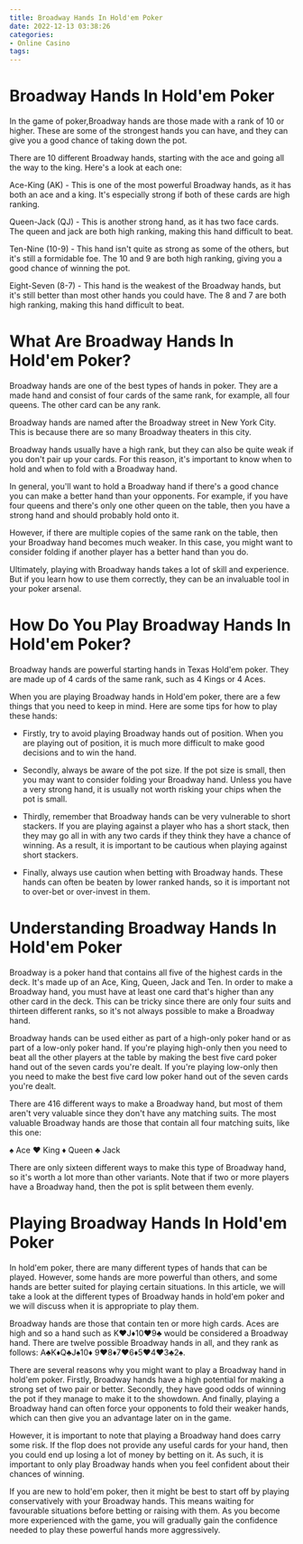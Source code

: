 ```yaml
---
title: Broadway Hands In Hold'em Poker
date: 2022-12-13 03:38:26
categories:
- Online Casino
tags:
---
```



#  Broadway Hands In Hold'em Poker

In the game of poker,Broadway hands are those made with a rank of 10 or higher. These are some of the strongest hands you can have, and they can give you a good chance of taking down the pot.

There are 10 different Broadway hands, starting with the ace and going all the way to the king. Here's a look at each one:

Ace-King (AK) - This is one of the most powerful Broadway hands, as it has both an ace and a king. It's especially strong if both of these cards are high ranking.

Queen-Jack (QJ) - This is another strong hand, as it has two face cards. The queen and jack are both high ranking, making this hand difficult to beat.

Ten-Nine (10-9) - This hand isn't quite as strong as some of the others, but it's still a formidable foe. The 10 and 9 are both high ranking, giving you a good chance of winning the pot.

Eight-Seven (8-7) - This hand is the weakest of the Broadway hands, but it's still better than most other hands you could have. The 8 and 7 are both high ranking, making this hand difficult to beat.

#  What Are Broadway Hands In Hold'em Poker?

Broadway hands are one of the best types of hands in poker. They are a made hand and consist of four cards of the same rank, for example, all four queens. The other card can be any rank.

Broadway hands are named after the Broadway street in New York City. This is because there are so many Broadway theaters in this city.

Broadway hands usually have a high rank, but they can also be quite weak if you don't pair up your cards. For this reason, it's important to know when to hold and when to fold with a Broadway hand.

In general, you'll want to hold a Broadway hand if there's a good chance you can make a better hand than your opponents. For example, if you have four queens and there's only one other queen on the table, then you have a strong hand and should probably hold onto it.

However, if there are multiple copies of the same rank on the table, then your Broadway hand becomes much weaker. In this case, you might want to consider folding if another player has a better hand than you do.

Ultimately, playing with Broadway hands takes a lot of skill and experience. But if you learn how to use them correctly, they can be an invaluable tool in your poker arsenal.

#  How Do You Play Broadway Hands In Hold'em Poker?

Broadway hands are powerful starting hands in Texas Hold'em poker. They are made up of 4 cards of the same rank, such as 4 Kings or 4 Aces.

When you are playing Broadway hands in Hold'em poker, there are a few things that you need to keep in mind. Here are some tips for how to play these hands:

- Firstly, try to avoid playing Broadway hands out of position. When you are playing out of position, it is much more difficult to make good decisions and to win the hand.

- Secondly, always be aware of the pot size. If the pot size is small, then you may want to consider folding your Broadway hand. Unless you have a very strong hand, it is usually not worth risking your chips when the pot is small.

- Thirdly, remember that Broadway hands can be very vulnerable to short stackers. If you are playing against a player who has a short stack, then they may go all in with any two cards if they think they have a chance of winning. As a result, it is important to be cautious when playing against short stackers.

- Finally, always use caution when betting with Broadway hands. These hands can often be beaten by lower ranked hands, so it is important not to over-bet or over-invest in them.

#  Understanding Broadway Hands In Hold'em Poker

Broadway is a poker hand that contains all five of the highest cards in the deck. It's made up of an Ace, King, Queen, Jack and Ten. In order to make a Broadway hand, you must have at least one card that's higher than any other card in the deck. This can be tricky since there are only four suits and thirteen different ranks, so it's not always possible to make a Broadway hand.

Broadway hands can be used either as part of a high-only poker hand or as part of a low-only poker hand. If you're playing high-only then you need to beat all the other players at the table by making the best five card poker hand out of the seven cards you're dealt. If you're playing low-only then you need to make the best five card low poker hand out of the seven cards you're dealt.

There are 416 different ways to make a Broadway hand, but most of them aren't very valuable since they don't have any matching suits. The most valuable Broadway hands are those that contain all four matching suits, like this one:

♠ Ace ♥ King ♦ Queen ♣ Jack

There are only sixteen different ways to make this type of Broadway hand, so it's worth a lot more than other variants. Note that if two or more players have a Broadway hand, then the pot is split between them evenly.

#  Playing Broadway Hands In Hold'em Poker

In hold'em poker, there are many different types of hands that can be played. However, some hands are more powerful than others, and some hands are better suited for playing certain situations. In this article, we will take a look at the different types of Broadway hands in hold'em poker and we will discuss when it is appropriate to play them.

Broadway hands are those that contain ten or more high cards. Aces are high and so a hand such as K♥J♦10♥9♣ would be considered a Broadway hand. There are twelve possible Broadway hands in all, and they rank as follows: A♣K♦Q♣J♠10♦ 9♥8♦7♥6♦5♥4♥3♣2♠.

There are several reasons why you might want to play a Broadway hand in hold'em poker. Firstly, Broadway hands have a high potential for making a strong set of two pair or better. Secondly, they have good odds of winning the pot if they manage to make it to the showdown. And finally, playing a Broadway hand can often force your opponents to fold their weaker hands, which can then give you an advantage later on in the game.

However, it is important to note that playing a Broadway hand does carry some risk. If the flop does not provide any useful cards for your hand, then you could end up losing a lot of money by betting on it. As such, it is important to only play Broadway hands when you feel confident about their chances of winning.

If you are new to hold'em poker, then it might be best to start off by playing conservatively with your Broadway hands. This means waiting for favourable situations before betting or raising with them. As you become more experienced with the game, you will gradually gain the confidence needed to play these powerful hands more aggressively.